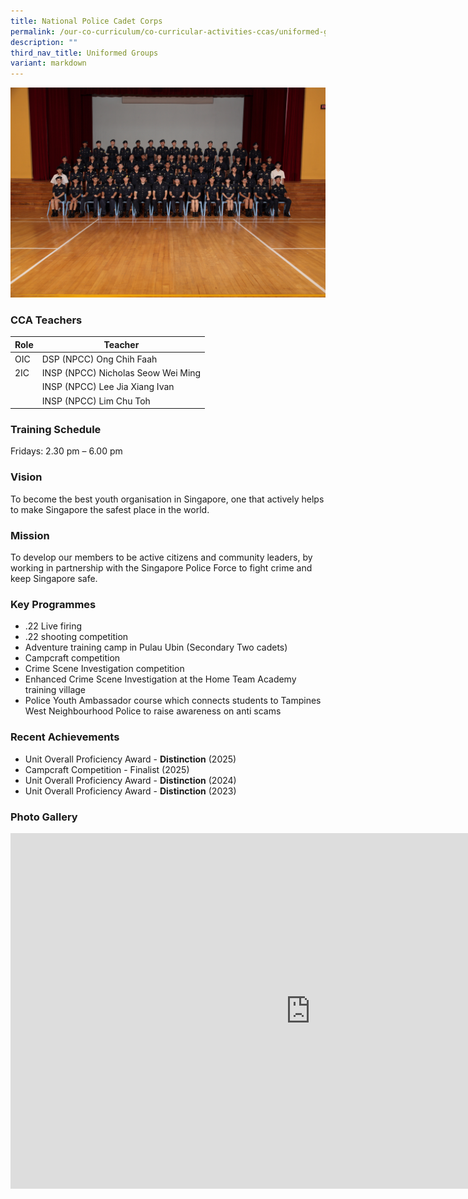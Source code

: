 ```yaml
---
title: National Police Cadet Corps
permalink: /our-co-curriculum/co-curricular-activities-ccas/uniformed-groups/national-police-cadet-corps/
description: ""
third_nav_title: Uniformed Groups
variant: markdown
---
```

![](/images/National_Police_Cadet_Corps.jpg)

### CCA Teachers

| Role | Teacher | 
| -------- | -------- | 
| OIC    | DSP (NPCC) Ong Chih Faah     | 
| 2IC     | INSP (NPCC) Nicholas Seow Wei Ming    |
|       | INSP (NPCC) Lee Jia Xiang Ivan   |
|       | INSP (NPCC) Lim Chu Toh
 

### Training Schedule
Fridays: 2.30 pm – 6.00 pm

### Vision
To become the best youth organisation in Singapore, one that actively helps to make Singapore the safest place in the world.

### Mission
To develop our members to be active citizens and community leaders, by working in partnership with the Singapore Police Force to fight crime and keep Singapore safe.

### Key Programmes
* .22 Live firing
* .22 shooting competition
* Adventure training camp in Pulau Ubin (Secondary Two cadets)
* Campcraft competition
* Crime Scene Investigation competition
* Enhanced Crime Scene Investigation at the Home Team Academy training village
* Police Youth Ambassador course which connects students to Tampines West Neighbourhood Police to raise awareness on anti scams

### Recent Achievements
*   Unit Overall Proficiency Award - **Distinction** (2025)
*   Campcraft Competition  - Finalist (2025)
*   Unit Overall Proficiency Award - **Distinction** (2024)
*   Unit Overall Proficiency Award - **Distinction** (2023)

### Photo Gallery

<iframe allowfullscreen="true" height="569" width="960" frameborder="0" src="https://docs.google.com/presentation/d/114E5La6sLkW6eg2JHMKzMGSBJjY2aiXYRlJTWCwx8Ug/embed?slide=id.p#slide=id.p"></iframe>